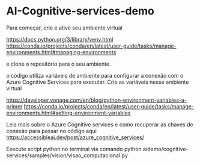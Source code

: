 # AI-Cognitive-services-demo

Para começar, crie e ative seu ambiente virtual 

https://docs.python.org/3/library/venv.html <br>https://conda.io/projects/conda/en/latest/user-guide/tasks/manage-environments.html#managing-environments

e clone o repositório para o seu ambiente.

o código utiliza variáveis de ambiente para configurar a conexão com o Azure Cognitive Services para executar. Crie as variáveis nesse ambiente virtual

https://developer.vonage.com/en/blog/python-environment-variables-a-primer
https://conda.io/projects/conda/en/latest/user-guide/tasks/manage-environments.html#setting-environment-variables

Leia mais sobre o Azure Cognitive services e como recuperar as chaves de conexão para passar no código aqui
https://accessibleai.dev/post/azure_cognitive_services/

Execute script python no terminal via comando python aidemo/cognitive-services/samples/vision/visao_computacional.py
